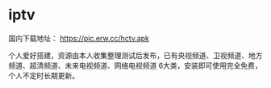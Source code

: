 # iptv

国内下载地址： https://pic.erw.cc/hctv.apk

个人爱好搭建，资源由本人收集整理测试后发布，已有央视频道、卫视频道、地方频道、超清频道、未来电视频道、网络电视频道 6大类，安装即可使用完全免费，个人不定时长期更新。
